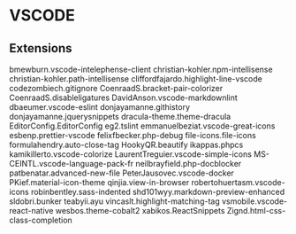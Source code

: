 # VSCODE

## Extensions

bmewburn.vscode-intelephense-client
christian-kohler.npm-intellisense
christian-kohler.path-intellisense
cliffordfajardo.highlight-line-vscode
codezombiech.gitignore
CoenraadS.bracket-pair-colorizer
CoenraadS.disableligatures
DavidAnson.vscode-markdownlint
dbaeumer.vscode-eslint
donjayamanne.githistory
donjayamanne.jquerysnippets
dracula-theme.theme-dracula
EditorConfig.EditorConfig
eg2.tslint
emmanuelbeziat.vscode-great-icons
esbenp.prettier-vscode
felixfbecker.php-debug
file-icons.file-icons
formulahendry.auto-close-tag
HookyQR.beautify
ikappas.phpcs
kamikillerto.vscode-colorize
LaurentTreguier.vscode-simple-icons
MS-CEINTL.vscode-language-pack-fr
neilbrayfield.php-docblocker
patbenatar.advanced-new-file
PeterJausovec.vscode-docker
PKief.material-icon-theme
qinjia.view-in-browser
robertohuertasm.vscode-icons
robinbentley.sass-indented
shd101wyy.markdown-preview-enhanced
sldobri.bunker
teabyii.ayu
vincaslt.highlight-matching-tag
vsmobile.vscode-react-native
wesbos.theme-cobalt2
xabikos.ReactSnippets
Zignd.html-css-class-completion
